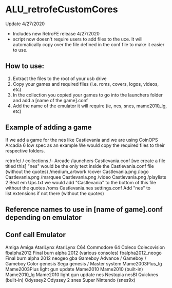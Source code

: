 # ALU_retrofeCustomCores

Update 4/27/2020
- Includes new RetroFE release 4/27/2020
- script now doesn't require users to add files to the uce. It will automatically copy over the file
  defined in the conf file to make it easier to use.
  

How to use:
-----------------------------------------------------------------------------------------------------------------

1. Extract the files to the root of your usb drive
2. Copy your games and required files (i.e. roms, covers, logos, videos, etc)
3. In the collection you copied your games to go into the launchers folder and add a [name of the game].conf
4. Add the name of the emulator it will require (ie, nes, snes, mame2010_lg, etc)




Example of adding a game
------------------------------------------------------------------------------------------------------------------
If we add a game for the nes like Castlevania and we are using CoinOPS Arcadia 6 low spec as an example
We would copy the required files to their respective folders.

retrofe/
	/ collections
		/- Arcade
			/launchers
				Castlevania.conf		 [we create a file titled this]
                             "nes" would be the only text inside the Castlevania.conf file (without the quotes)
			/medium_artwork
				/cover
					Castlevania.png
				/logo
					Castlevania.png
				/marquee
					Castlevania.png
				/video
					Castlevania.png
			/playlists
				2 Beat em Ups.txt     we would add "Castlevania" to the bottom of this file without the quotes
			/roms
				Castlevania.nes
			settings.conf				    Add "nes" to list.extensions if not there (without the quotes)




Reference names to use in [name of game].conf depending on emulator
--------------------------------------------------
Conf call			        Emulator
--------------------------------------------------
Amiga				          Amiga
AtariLynx			        AtariLynx
C64					          Commodore 64
Coleco				        Colecovision
fbalpha2012		        Final burn alpha 2012 (various consoles)
fbalpha2012_neogo	    Final burn alpha 2012 neogeo
gba					          Gameboy Advance / Gameboy / Gameboy Color
genesis				        Sega genesis / Master system
Mame2003Plus_lg		    Mame2003Plus light gun update
Mame2010			        Mame2010 (built-in)
Mame2010_lg			      Mame2010 light gun update
nes					          Nestopia
nesBI				          Quicknes (built-in)
Odyssey2			        Odyssey 2
snes				          Super Nintendo (snes9x)




